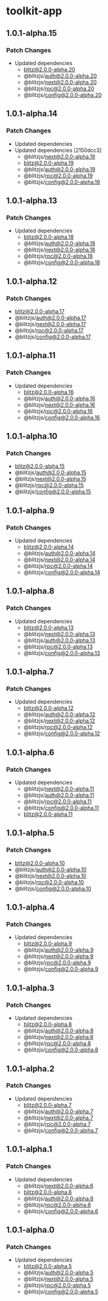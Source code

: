 # toolkit-app

## 1.0.1-alpha.15

### Patch Changes

- Updated dependencies
  - blitz@2.0.0-alpha.20
  - @blitzjs/auth@2.0.0-alpha.20
  - @blitzjs/next@2.0.0-alpha.20
  - @blitzjs/rpc@2.0.0-alpha.20
  - @blitzjs/config@2.0.0-alpha.20

## 1.0.1-alpha.14

### Patch Changes

- Updated dependencies
- Updated dependencies [2150dcc3]
  - @blitzjs/next@2.0.0-alpha.19
  - blitz@2.0.0-alpha.19
  - @blitzjs/auth@2.0.0-alpha.19
  - @blitzjs/rpc@2.0.0-alpha.19
  - @blitzjs/config@2.0.0-alpha.19

## 1.0.1-alpha.13

### Patch Changes

- Updated dependencies
  - blitz@2.0.0-alpha.18
  - @blitzjs/auth@2.0.0-alpha.18
  - @blitzjs/next@2.0.0-alpha.18
  - @blitzjs/rpc@2.0.0-alpha.18
  - @blitzjs/config@2.0.0-alpha.18

## 1.0.1-alpha.12

### Patch Changes

- blitz@2.0.0-alpha.17
- @blitzjs/auth@2.0.0-alpha.17
- @blitzjs/next@2.0.0-alpha.17
- @blitzjs/rpc@2.0.0-alpha.17
- @blitzjs/config@2.0.0-alpha.17

## 1.0.1-alpha.11

### Patch Changes

- Updated dependencies
  - blitz@2.0.0-alpha.16
  - @blitzjs/auth@2.0.0-alpha.16
  - @blitzjs/next@2.0.0-alpha.16
  - @blitzjs/rpc@2.0.0-alpha.16
  - @blitzjs/config@2.0.0-alpha.16

## 1.0.1-alpha.10

### Patch Changes

- blitz@2.0.0-alpha.15
- @blitzjs/auth@2.0.0-alpha.15
- @blitzjs/next@2.0.0-alpha.15
- @blitzjs/rpc@2.0.0-alpha.15
- @blitzjs/config@2.0.0-alpha.15

## 1.0.1-alpha.9

### Patch Changes

- Updated dependencies
  - blitz@2.0.0-alpha.14
  - @blitzjs/auth@2.0.0-alpha.14
  - @blitzjs/next@2.0.0-alpha.14
  - @blitzjs/rpc@2.0.0-alpha.14
  - @blitzjs/config@2.0.0-alpha.14

## 1.0.1-alpha.8

### Patch Changes

- Updated dependencies
  - blitz@2.0.0-alpha.13
  - @blitzjs/next@2.0.0-alpha.13
  - @blitzjs/auth@2.0.0-alpha.13
  - @blitzjs/rpc@2.0.0-alpha.13
  - @blitzjs/config@2.0.0-alpha.13

## 1.0.1-alpha.7

### Patch Changes

- Updated dependencies
  - blitz@2.0.0-alpha.12
  - @blitzjs/auth@2.0.0-alpha.12
  - @blitzjs/next@2.0.0-alpha.12
  - @blitzjs/rpc@2.0.0-alpha.12
  - @blitzjs/config@2.0.0-alpha.12

## 1.0.1-alpha.6

### Patch Changes

- Updated dependencies
  - @blitzjs/next@2.0.0-alpha.11
  - @blitzjs/auth@2.0.0-alpha.11
  - @blitzjs/rpc@2.0.0-alpha.11
  - @blitzjs/config@2.0.0-alpha.11
  - blitz@2.0.0-alpha.11

## 1.0.1-alpha.5

### Patch Changes

- blitz@2.0.0-alpha.10
- @blitzjs/auth@2.0.0-alpha.10
- @blitzjs/next@2.0.0-alpha.10
- @blitzjs/rpc@2.0.0-alpha.10
- @blitzjs/config@2.0.0-alpha.10

## 1.0.1-alpha.4

### Patch Changes

- Updated dependencies
  - blitz@2.0.0-alpha.9
  - @blitzjs/auth@2.0.0-alpha.9
  - @blitzjs/next@2.0.0-alpha.9
  - @blitzjs/rpc@2.0.0-alpha.9
  - @blitzjs/config@2.0.0-alpha.9

## 1.0.1-alpha.3

### Patch Changes

- Updated dependencies
  - blitz@2.0.0-alpha.8
  - @blitzjs/auth@2.0.0-alpha.8
  - @blitzjs/next@2.0.0-alpha.8
  - @blitzjs/rpc@2.0.0-alpha.8
  - @blitzjs/config@2.0.0-alpha.8

## 1.0.1-alpha.2

### Patch Changes

- Updated dependencies
  - blitz@2.0.0-alpha.7
  - @blitzjs/auth@2.0.0-alpha.7
  - @blitzjs/next@2.0.0-alpha.7
  - @blitzjs/rpc@2.0.0-alpha.7
  - @blitzjs/config@2.0.0-alpha.7

## 1.0.1-alpha.1

### Patch Changes

- Updated dependencies
  - @blitzjs/next@2.0.0-alpha.6
  - blitz@2.0.0-alpha.6
  - @blitzjs/auth@2.0.0-alpha.6
  - @blitzjs/rpc@2.0.0-alpha.6
  - @blitzjs/config@2.0.0-alpha.6

## 1.0.1-alpha.0

### Patch Changes

- Updated dependencies
  - blitz@2.0.0-alpha.5
  - @blitzjs/auth@2.0.0-alpha.5
  - @blitzjs/next@2.0.0-alpha.5
  - @blitzjs/rpc@2.0.0-alpha.5
  - @blitzjs/config@2.0.0-alpha.5
